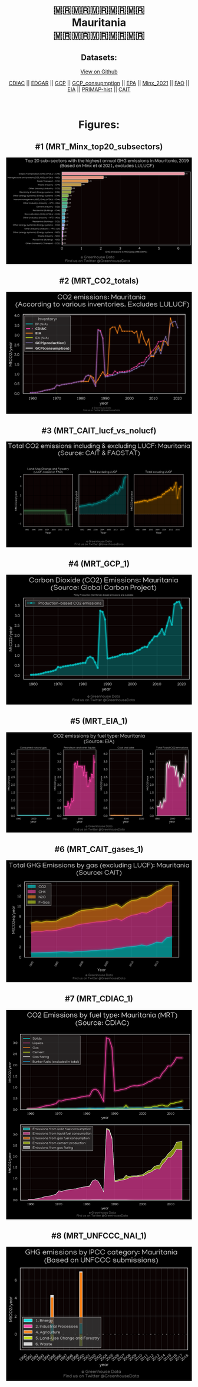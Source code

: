 
<center>
<h1 align="center">
🇲🇷🇲🇷🇲🇷🇲🇷🇲🇷
<br>
Mauritania
<br>
🇲🇷🇲🇷🇲🇷🇲🇷🇲🇷
</h1>
<h2>Datasets:</h2>
<p><a href="https://github.com/dquintani/GreenhouseData/tree/master/country_data/MRT_Mauritania/data">View on Github</a>
<br></p><p><a href="data/MRT_CDIAC.csv">CDIAC</a> || <a href="data/MRT_EDGAR.csv">EDGAR</a> || <a href="data/MRT_GCP.csv">GCP</a> || <a href="data/MRT_GCP_consupmption.csv">GCP_consupmption</a> || <a href="data/MRT_EPA.csv">EPA</a> || <a href="data/MRT_Minx_2021.csv">Minx_2021</a> || <a href="data/MRT_FAO.csv">FAO</a> || <a href="data/MRT_EIA.csv">EIA</a> || <a href="data/MRT_PRIMAP-hist.csv">PRIMAP-hist</a> || <a href="data/MRT_CAIT.csv">CAIT</a></p><p><br></p>
<h1>Figures:</h1><h2>#1 (MRT_Minx_top20_subsectors)</h2>
<p><img alt="" src="figures/MRT_Minx_top20_subsectors.png" /></p><h2>#2 (MRT_CO2_totals)</h2>
<p><img alt="" src="figures/MRT_CO2_totals.png" /></p><h2>#3 (MRT_CAIT_lucf_vs_nolucf)</h2>
<p><img alt="" src="figures/MRT_CAIT_lucf_vs_nolucf.png" /></p><h2>#4 (MRT_GCP_1)</h2>
<p><img alt="" src="figures/MRT_GCP_1.png" /></p><h2>#5 (MRT_EIA_1)</h2>
<p><img alt="" src="figures/MRT_EIA_1.png" /></p><h2>#6 (MRT_CAIT_gases_1)</h2>
<p><img alt="" src="figures/MRT_CAIT_gases_1.png" /></p><h2>#7 (MRT_CDIAC_1)</h2>
<p><img alt="" src="figures/MRT_CDIAC_1.png" /></p><h2>#8 (MRT_UNFCCC_NAI_1)</h2>
<p><img alt="" src="figures/MRT_UNFCCC_NAI_1.png" /></p>